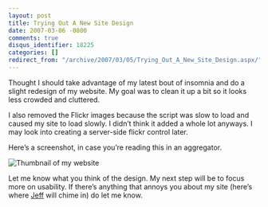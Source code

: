 ```yaml
---
layout: post
title: Trying Out A New Site Design
date: 2007-03-06 -0800
comments: true
disqus_identifier: 18225
categories: []
redirect_from: "/archive/2007/03/05/Trying_Out_A_New_Site_Design.aspx/"
---
```


Thought I should take advantage of my latest bout of insomnia and do a
slight redesign of my website. My goal was to clean it up a bit so it
looks less crowded and cluttered.

I also removed the Flickr images because the script was slow to load and
caused my site to load slowly. I didn’t think it added a whole lot
anyways. I may look into creating a server-side flickr control later.

Here’s a screenshot, in case you’re reading this in an aggregator.

![Thumbnail of my
website](https://haacked.com/images/haacked_com/WindowsLiveWriter/TryingOutANewSiteDesign_237A/new-design%5B4%5D.png)

Let me know what you think of the design. My next step will be to focus
more on usability. If there’s anything that annoys you about my site
(here’s where [Jeff](http://codinghorror.com/blog/ "CodingHorror") will
chime in) do let me know.

